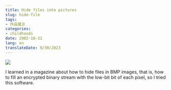```yaml
---
title: Hide files into pictures
slug: hide-file
tags:
- 作品展示
categories:
- childhoods
date: 2002-10-31
lang: en
translateDate: 9/30/2023
---
```


![](1.png)

I learned in a magazine about how to hide files in BMP images, that is, how to fill an encrypted binary stream with the low-bit bit of each pixel, so I tried this software.